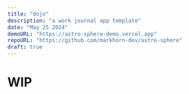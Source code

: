 ```yaml
---
title: "dojo"
description: "a work journal app template"
date: "May 25 2024"
demoURL: "https://astro-sphere-demo.vercel.app"
repoURL: "https://github.com/markhorn-dev/astro-sphere"
draft: true
---
```


# WIP
